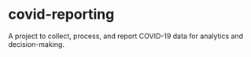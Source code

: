# covid-reporting
A project to collect, process, and report COVID-19 data for analytics and decision-making.
